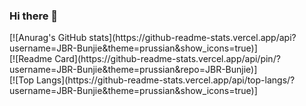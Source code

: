 ### Hi there 👋

<div width="600px">	
[![Anurag's GitHub stats](https://github-readme-stats.vercel.app/api?username=JBR-Bunjie&theme=prussian&show_icons=true)]
</div>
<div width="600px">
[![Readme Card](https://github-readme-stats.vercel.app/api/pin/?username=JBR-Bunjie&theme=prussian&repo=JBR-Bunjie)]
</div>
<div width="600px">
[![Top Langs](https://github-readme-stats.vercel.app/api/top-langs/?username=JBR-Bunjie&theme=prussian&show_icons=true)]
</div>
<!--
**JBR-Bunjie/JBR-Bunjie** is a ✨ _special_ ✨ repository because its `README.md` (this file) appears on your GitHub profile.

Here are some ideas to get you started:

- 🔭 I’m currently working on ...
- 🌱 I’m currently learning ...
- 👯 I’m looking to collaborate on ...
- 🤔 I’m looking for help with ...
- 💬 Ask me about ...
- 📫 How to reach me: ...
- 😄 Pronouns: ...
- ⚡ Fun fact: ...
-->
